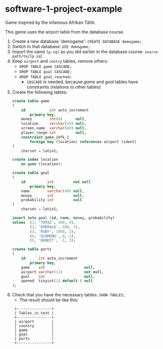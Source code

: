 # software-1-project-example
Game inspired by the infamous Afrikan Tähti.

This game uses the airport table from the database course.

1. Create a new database 'demogame': `CREATE DATABASE demogame;`
2. Switch to that database: `USE demogame;`
3. Import the same `lp.sql` as you did earlier in the database course: `source path/to/lp.sql`
4. Keep `airport` and `contry` tables, remove others: 
   - `DROP TABLE game CASCADE;`
   - `DROP TABLE goal CASCADE;`
   - `DROP TABLE goal_reached;`
     - `CASCADE` is needed, because _game_ and _goal_ tables have constraints (relations to other tables)
5. Create the following tables:
    ```sql
    create table game
    (
        id           int auto_increment
            primary key,
        money        int(8)      null,
        location     varchar(10) null,
        screen_name  varchar(40) null,
        player_range int         null,
        constraint game_ibfk_1
            foreign key (location) references airport (ident)
    )
        charset = latin1;
    
    create index location
        on game (location);
    ```
    ```sql
    create table goal
    (
        id          int         not null
            primary key,
        name        varchar(40) null,
        money       int         null,
        probability int         null
    )
        charset = latin1;
    
    insert into goal (id, name, money, probability)
    values  (1, 'TOPAZ', 300, 4),
            (2, 'EMERALD', 600, 3),
            (3, 'RUBY', 1000, 2),
            (4, 'DIAMOND', 0, 1),
            (5, 'BANDIT', -1, 3);
    ```
    ```sql
    create table ports
    (
        id      int auto_increment
            primary key,
        game    int                  null,
        airport varchar(11)          not null,
        goal    int                  null,
        opened  tinyint(1) default 0 null
    );
    ```
6. Check that you have the necessary tables: `SHOW TABLES;`
   - The result should be like this:
   ```text
    +----------------+
    | Tables_in_test |
    +----------------+
    | airport        |
    | country        |
    | game           |
    | goal           |
    | ports          |
    +----------------+
   ```
